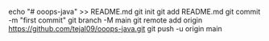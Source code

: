 echo "# ooops-java" >> README.md
git init
git add README.md
git commit -m "first commit"
git branch -M main
git remote add origin https://github.com/tejal09/ooops-java.git
git push -u origin main
